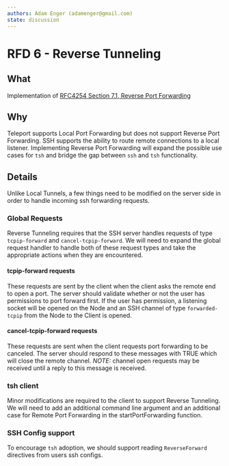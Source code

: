 ```yaml
---
authors: Adam Enger (adamenger@gmail.com)
state: discussion
---
```


# RFD 6 - Reverse Tunneling

## What

Implementation of [RFC4254 Section 7.1, Reverse Port Forwarding](https://tools.ietf.org/html/rfc4254#section-7.1)

## Why

Teleport supports Local Port Forwarding but does not support Reverse Port Forwarding. SSH supports the ability to route remote connections to a local listener. Implementing Reverse Port Forwarding will expand the possible use cases for `tsh` and bridge the gap between `ssh` and `tsh` functionality.

## Details

Unlike Local Tunnels, a few things need to be modified on the server side in order to handle incoming ssh forwarding requests.

### Global Requests

Reverse Tunneling requires that the SSH server handles requests of type `tcpip-forward` and `cancel-tcpip-forward`. We will need to expand the global request handler to handle both of these request types and take the appropriate actions when they are encountered.

#### tcpip-forward requests

These requests are sent by the client when the client asks the remote end to open a port. The server should validate whether or not the user has permissions to port forward first. If the user has permission, a listening socket will be opened on the Node and an SSH channel of type `forwarded-tcpip` from the Node to the Client is opened. 

#### cancel-tcpip-forward requests

These requests are sent when the client requests port forwarding to be canceled. The server should respond to these messages with TRUE which will close the remote channel. *NOTE:* channel open requests may be received until a reply to this message is received.

### tsh client

Minor modifications are required to the client to support Reverse Tunneling. We will need to add an additional command line argument and an additional case for Remote Port Forwarding in the startPortForwarding function.


### SSH Config support

To encourage `tsh` adoption, we should support reading `ReverseForward` directives from users ssh configs.
